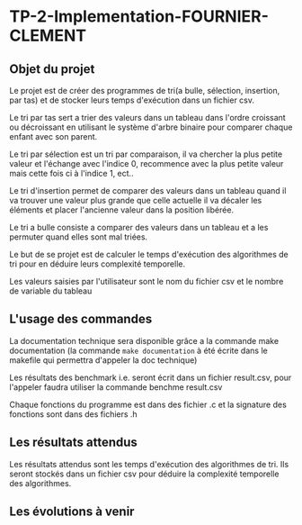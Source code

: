 # TP-2-Implementation-FOURNIER-CLEMENT

## Objet du projet

Le projet est de créer des programmes de tri(a bulle, sélection, insertion, par tas) et de stocker leurs temps d'exécution dans un fichier csv.

Le tri par tas sert a trier des valeurs dans un tableau dans  l'ordre croissant ou décroissant en utilisant le système d'arbre binaire pour comparer chaque enfant avec son parent.

Le tri par sélection est un tri par comparaison, il va chercher la plus petite valeur et l'échange avec l'indice 0, recommence avec la plus petite valeur mais cette fois ci à l'indice 1, ect..

Le tri d'insertion permet de comparer des valeurs dans un tableau quand il va trouver une valeur plus grande que celle actuelle il va décaler les éléments et placer l'ancienne valeur dans la position libérée.

Le tri a bulle consiste a comparer des valeurs dans un tableau et a les permuter quand elles sont mal triées.

Le but de se projet est de calculer le temps d'exécution des algorithmes de tri pour en déduire leurs complexité temporelle.

Les valeurs saisies par l'utilisateur sont le nom du fichier csv et le nombre de variable du tableau

## L'usage des commandes

La documentation technique sera disponible grâce a la commande make documentation (la commande `make documentation` à été écrite dans le makefile qui permettra d'appeler la doc technique)

Les résultats des benchmark i.e. seront écrit dans un fichier result.csv, pour l'appeler faudra utiliser la commande benchme result.csv

Chaque fonctions du programme est dans des fichier .c et la signature des fonctions sont dans des fichiers .h

## Les résultats attendus


Les résultats attendus sont les temps d'exécution des algorithmes de tri. Ils seront stockés dans un fichier csv pour déduire la complexité temporelle des algorithmes.


## Les évolutions à venir
